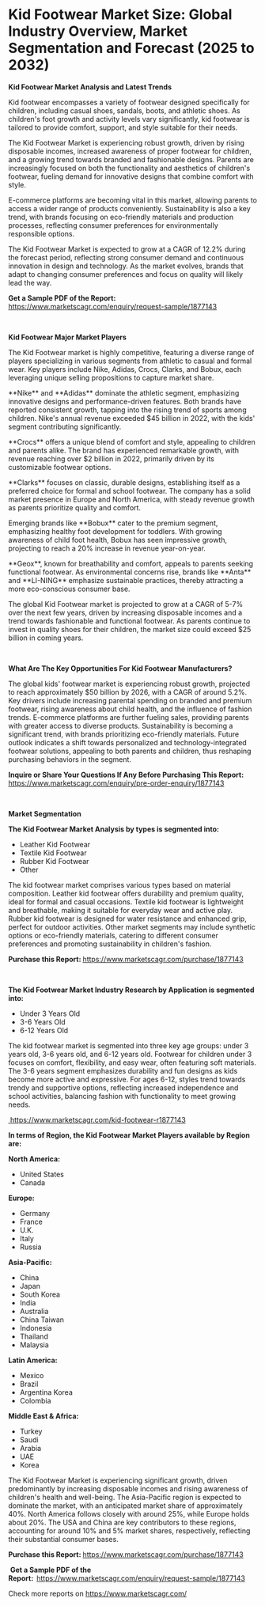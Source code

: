 <p><h1>Kid Footwear Market Size: Global Industry Overview, Market Segmentation and Forecast (2025 to 2032)</h1></p><p><strong>Kid Footwear Market Analysis and Latest Trends</strong></p>
<p><p>Kid footwear encompasses a variety of footwear designed specifically for children, including casual shoes, sandals, boots, and athletic shoes. As children's foot growth and activity levels vary significantly, kid footwear is tailored to provide comfort, support, and style suitable for their needs. </p><p>The Kid Footwear Market is experiencing robust growth, driven by rising disposable incomes, increased awareness of proper footwear for children, and a growing trend towards branded and fashionable designs. Parents are increasingly focused on both the functionality and aesthetics of children's footwear, fueling demand for innovative designs that combine comfort with style.</p><p>E-commerce platforms are becoming vital in this market, allowing parents to access a wider range of products conveniently. Sustainability is also a key trend, with brands focusing on eco-friendly materials and production processes, reflecting consumer preferences for environmentally responsible options. </p><p>The Kid Footwear Market is expected to grow at a CAGR of 12.2% during the forecast period, reflecting strong consumer demand and continuous innovation in design and technology. As the market evolves, brands that adapt to changing consumer preferences and focus on quality will likely lead the way.</p></p>
<p><strong>Get a Sample PDF of the Report:&nbsp;</strong> <a href="https://www.marketscagr.com/enquiry/request-sample/1877143?utm_campaign=3508&utm_medium=2&utm_source=Github&utm_content=ia&utm_term=05042025&utm_id=kid-footwear">https://www.marketscagr.com/enquiry/request-sample/1877143</a></p>
<p>&nbsp;</p>
<p><strong>Kid Footwear Major Market Players</strong></p>
<p><p>The Kid Footwear market is highly competitive, featuring a diverse range of players specializing in various segments from athletic to casual and formal wear. Key players include Nike, Adidas, Crocs, Clarks, and Bobux, each leveraging unique selling propositions to capture market share.</p><p>**Nike** and **Adidas** dominate the athletic segment, emphasizing innovative designs and performance-driven features. Both brands have reported consistent growth, tapping into the rising trend of sports among children. Nike's annual revenue exceeded $45 billion in 2022, with the kids' segment contributing significantly.</p><p>**Crocs** offers a unique blend of comfort and style, appealing to children and parents alike. The brand has experienced remarkable growth, with revenue reaching over $2 billion in 2022, primarily driven by its customizable footwear options.</p><p>**Clarks** focuses on classic, durable designs, establishing itself as a preferred choice for formal and school footwear. The company has a solid market presence in Europe and North America, with steady revenue growth as parents prioritize quality and comfort.</p><p>Emerging brands like **Bobux** cater to the premium segment, emphasizing healthy foot development for toddlers. With growing awareness of child foot health, Bobux has seen impressive growth, projecting to reach a 20% increase in revenue year-on-year.</p><p>**Geox**, known for breathability and comfort, appeals to parents seeking functional footwear. As environmental concerns rise, brands like **Anta** and **LI-NING** emphasize sustainable practices, thereby attracting a more eco-conscious consumer base.</p><p>The global Kid Footwear market is projected to grow at a CAGR of 5-7% over the next few years, driven by increasing disposable incomes and a trend towards fashionable and functional footwear. As parents continue to invest in quality shoes for their children, the market size could exceed $25 billion in coming years.</p></p>
<p>&nbsp;</p>
<p><strong>What Are The Key Opportunities For Kid Footwear Manufacturers?</strong></p>
<p><p>The global kids' footwear market is experiencing robust growth, projected to reach approximately $50 billion by 2026, with a CAGR of around 5.2%. Key drivers include increasing parental spending on branded and premium footwear, rising awareness about child health, and the influence of fashion trends. E-commerce platforms are further fueling sales, providing parents with greater access to diverse products. Sustainability is becoming a significant trend, with brands prioritizing eco-friendly materials. Future outlook indicates a shift towards personalized and technology-integrated footwear solutions, appealing to both parents and children, thus reshaping purchasing behaviors in the segment.</p></p>
<p><strong>Inquire or Share Your Questions If Any Before Purchasing This Report:</strong> <a href="https://www.marketscagr.com/enquiry/pre-order-enquiry/1877143?utm_campaign=3508&utm_medium=2&utm_source=Github&utm_content=ia&utm_term=05042025&utm_id=kid-footwear">https://www.marketscagr.com/enquiry/pre-order-enquiry/1877143</a></p>
<p>&nbsp;</p>
<p><strong>Market Segmentation</strong></p>
<p><strong>The Kid Footwear Market Analysis by types is segmented into:</strong></p>
<p><ul><li>Leather Kid Footwear</li><li>Textile Kid Footwear</li><li>Rubber Kid Footwear</li><li>Other</li></ul></p>
<p><p>The kid footwear market comprises various types based on material composition. Leather kid footwear offers durability and premium quality, ideal for formal and casual occasions. Textile kid footwear is lightweight and breathable, making it suitable for everyday wear and active play. Rubber kid footwear is designed for water resistance and enhanced grip, perfect for outdoor activities. Other market segments may include synthetic options or eco-friendly materials, catering to different consumer preferences and promoting sustainability in children's fashion.</p></p>
<p><strong>Purchase this Report:&nbsp;</strong><a href="https://www.marketscagr.com/purchase/1877143?utm_campaign=3508&utm_medium=2&utm_source=Github&utm_content=ia&utm_term=05042025&utm_id=kid-footwear">https://www.marketscagr.com/purchase/1877143</a></p>
<p>&nbsp;</p>
<p><strong>The Kid Footwear Market Industry Research by Application is segmented into:</strong></p>
<p><ul><li>Under 3 Years Old</li><li>3-6 Years Old</li><li>6-12 Years Old</li></ul></p>
<p><p>The kid footwear market is segmented into three key age groups: under 3 years old, 3-6 years old, and 6-12 years old. Footwear for children under 3 focuses on comfort, flexibility, and easy wear, often featuring soft materials. The 3-6 years segment emphasizes durability and fun designs as kids become more active and expressive. For ages 6-12, styles trend towards trendy and supportive options, reflecting increased independence and school activities, balancing fashion with functionality to meet growing needs.</p></p>
<p><a href="https://www.marketscagr.com/kid-footwear-r1877143?utm_campaign=3508&utm_medium=2&utm_source=Github&utm_content=ia&utm_term=05042025&utm_id=kid-footwear">&nbsp;https://www.marketscagr.com/kid-footwear-r1877143</a></p>
<p><strong>In terms of Region, the Kid Footwear Market Players available by Region are:</strong></p>
<p>
    <p> <strong> North America: </strong>
        <ul>
            <li>United States</li>
            <li>Canada</li>
        </ul>
        </p> 
    <p> <strong> Europe: </strong>
        <ul>
            <li>Germany</li>
            <li>France</li>
            <li>U.K.</li>
            <li>Italy</li>
            <li>Russia</li>
        </ul>
        </p> 
    <p> <strong> Asia-Pacific: </strong>
        <ul>
            <li>China</li>
            <li>Japan</li>
            <li>South Korea</li>
            <li>India</li>
            <li>Australia</li>
            <li>China Taiwan</li>
            <li>Indonesia</li>
            <li>Thailand</li>
            <li>Malaysia</li>
        </ul>
        </p> 
    <p> <strong> Latin America: </strong>
        <ul>
            <li>Mexico</li>
            <li>Brazil</li>
            <li>Argentina Korea</li>
            <li>Colombia</li>
        </ul>
        </p> 
    <p> <strong> Middle East & Africa: </strong>
        <ul>
            <li>Turkey</li>
            <li>Saudi</li>
            <li>Arabia</li>
            <li>UAE</li>
            <li>Korea</li>
        </ul>
    </p>
    </p>
<p><p>The Kid Footwear Market is experiencing significant growth, driven predominantly by increasing disposable incomes and rising awareness of children's health and well-being. The Asia-Pacific region is expected to dominate the market, with an anticipated market share of approximately 40%. North America follows closely with around 25%, while Europe holds about 20%. The USA and China are key contributors to these regions, accounting for around 10% and 5% market shares, respectively, reflecting their substantial consumer bases.</p></p>
<p><strong>Purchase this Report: </strong><a href="https://www.marketscagr.com/purchase/1877143?utm_campaign=3508&utm_medium=2&utm_source=Github&utm_content=ia&utm_term=05042025&utm_id=kid-footwear">https://www.marketscagr.com/purchase/1877143</a></p>
<p>&nbsp;<strong>Get a Sample PDF of the Report:&nbsp;&nbsp;</strong><a href="https://www.marketscagr.com/enquiry/request-sample/1877143?utm_campaign=3508&utm_medium=2&utm_source=Github&utm_content=ia&utm_term=05042025&utm_id=kid-footwear">https://www.marketscagr.com/enquiry/request-sample/1877143</a></p>
<p><strong></strong></p>
<p>Check more reports on <a href="https://www.marketscagr.com/?utm_campaign=3508&utm_medium=2&utm_source=Github&utm_content=ia&utm_term=05042025&utm_id=kid-footwear">https://www.marketscagr.com/</a></p>
